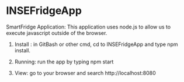 # INSEFridgeApp

SmartFridge Application:
This application uses node.js to allow us to execute javascript outside of the browser.


1) Install : in GitBash or other cmd, cd to INSEFridgeApp and type npm install. 


2) Running: run the app by typing npm start


3) View: go to your browser and search http://localhost:8080
